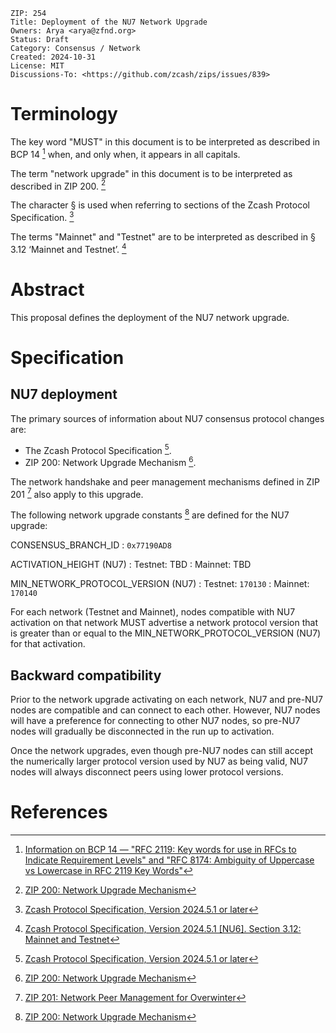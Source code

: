 
    ZIP: 254
    Title: Deployment of the NU7 Network Upgrade
    Owners: Arya <arya@zfnd.org>
    Status: Draft
    Category: Consensus / Network
    Created: 2024-10-31
    License: MIT
    Discussions-To: <https://github.com/zcash/zips/issues/839>


# Terminology

The key word "MUST" in this document is to be interpreted as described in
BCP 14 [^BCP14] when, and only when, it appears in all capitals.

The term "network upgrade" in this document is to be interpreted as described
in ZIP 200. [^zip-0200]

The character § is used when referring to sections of the Zcash Protocol
Specification. [^protocol]

The terms "Mainnet" and "Testnet" are to be interpreted as described in
§ 3.12 ‘Mainnet and Testnet’. [^protocol-networks]


# Abstract

This proposal defines the deployment of the NU7 network upgrade.


# Specification

## NU7 deployment

The primary sources of information about NU7 consensus protocol changes are:

* The Zcash Protocol Specification [^protocol].
* ZIP 200: Network Upgrade Mechanism [^zip-0200].

The network handshake and peer management mechanisms defined in ZIP 201
[^zip-0201] also apply to this upgrade.

The following network upgrade constants [^zip-0200] are defined for the
NU7 upgrade:

CONSENSUS_BRANCH_ID
: `0x77190AD8`

ACTIVATION_HEIGHT (NU7)
: Testnet: TBD
: Mainnet: TBD

MIN_NETWORK_PROTOCOL_VERSION (NU7)
: Testnet: `170130`
: Mainnet: `170140`

For each network (Testnet and Mainnet), nodes compatible with NU7 activation
on that network MUST advertise a network protocol version that is greater
than or equal to the MIN_NETWORK_PROTOCOL_VERSION (NU7) for that activation.

## Backward compatibility

Prior to the network upgrade activating on each network, NU7 and pre-NU7
nodes are compatible and can connect to each other. However, NU7 nodes will
have a preference for connecting to other NU7 nodes, so pre-NU7 nodes will
gradually be disconnected in the run up to activation.

Once the network upgrades, even though pre-NU7 nodes can still accept the
numerically larger protocol version used by NU7 as being valid, NU7 nodes
will always disconnect peers using lower protocol versions.


# References

[^BCP14]: [Information on BCP 14 — "RFC 2119: Key words for use in RFCs to Indicate Requirement Levels" and "RFC 8174: Ambiguity of Uppercase vs Lowercase in RFC 2119 Key Words"](https://www.rfc-editor.org/info/bcp14)

[^protocol]: [Zcash Protocol Specification, Version 2024.5.1 or later](protocol/protocol.pdf)

[^protocol-networks]: [Zcash Protocol Specification, Version 2024.5.1 [NU6]. Section 3.12: Mainnet and Testnet](protocol/protocol.pdf#networks)

[^zip-0200]: [ZIP 200: Network Upgrade Mechanism](zip-0200.rst)

[^zip-0201]: [ZIP 201: Network Peer Management for Overwinter](zip-0201.rst)
